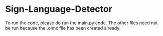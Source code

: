 # Sign-Language-Detector

To run the code, please do run the main.py code. The other files need not be run because the .onnx file has been created already.
